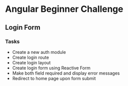 # Angular Beginner Challenge

## Login Form

### Tasks 

- Create a new auth module
- Create login route
- Create login layout 
- Create login form using Reactive Form
- Make both field required and display error messages
- Redirect to home page upon form submit
